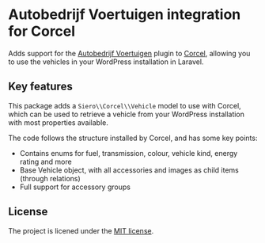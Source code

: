 # Autobedrijf Voertuigen integration for Corcel

Adds support for the [Autobedrijf Voertuigen][1] plugin to [Corcel][2], allowing you to use the
vehicles in your WordPress installation in Laravel.

## Key features

This package adds a `Siero\\Corcel\\Vehicle` model to use with Corcel, which can be used to
retrieve a vehicle from your WordPress installation with most properties available.

The code follows the structure installed by Corcel, and has some key points:

- Contains enums for fuel, transmission, colour, vehicle kind, energy rating and more
- Base Vehicle object, with all accessories and images as child items (through relations)
- Full support for accessory groups

[1]: https://tussendoor.nl/wordpress-plugins/autobedrijf-voertuigen-wordpress-plugin
[2]: https://github.com/corcel/corcel

## License

The project is licened under the [MIT license][3].

[3]: LICENSE.md
